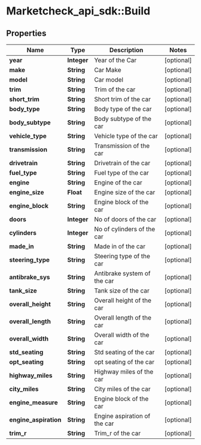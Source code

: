 # Marketcheck_api_sdk::Build

## Properties
Name | Type | Description | Notes
------------ | ------------- | ------------- | -------------
**year** | **Integer** | Year of the Car | [optional] 
**make** | **String** | Car Make | [optional] 
**model** | **String** | Car model | [optional] 
**trim** | **String** | Trim of the car | [optional] 
**short_trim** | **String** | Short trim of the car | [optional] 
**body_type** | **String** | Body type of the car | [optional] 
**body_subtype** | **String** | Body subtype of the car | [optional] 
**vehicle_type** | **String** | Vehicle type of the car | [optional] 
**transmission** | **String** | Transmission of the car | [optional] 
**drivetrain** | **String** | Drivetrain of the car | [optional] 
**fuel_type** | **String** | Fuel type of the car | [optional] 
**engine** | **String** | Engine of the car | [optional] 
**engine_size** | **Float** | Engine size of the car | [optional] 
**engine_block** | **String** | Engine block of the car | [optional] 
**doors** | **Integer** | No of doors of the car | [optional] 
**cylinders** | **Integer** | No of cylinders of the car | [optional] 
**made_in** | **String** | Made in of the car | [optional] 
**steering_type** | **String** | Steering type of the car | [optional] 
**antibrake_sys** | **String** | Antibrake system of the car | [optional] 
**tank_size** | **String** | Tank size of the car | [optional] 
**overall_height** | **String** | Overall height of the car | [optional] 
**overall_length** | **String** | Overall length of the car | [optional] 
**overall_width** | **String** | Overall width of the car | [optional] 
**std_seating** | **String** | Std seating of the car | [optional] 
**opt_seating** | **String** | opt seating of the car | [optional] 
**highway_miles** | **String** | Highway miles of the car | [optional] 
**city_miles** | **String** | City miles of the car | [optional] 
**engine_measure** | **String** | Engine block of the car | [optional] 
**engine_aspiration** | **String** | Engine aspiration of the car | [optional] 
**trim_r** | **String** | Trim_r of the car | [optional] 


